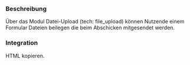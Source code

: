### Beschreibung
Über das Modul Datei-Upload (tech: file_upload) können Nutzende einem Formular Dateien beilegen die beim Abschicken mitgesendet werden. 


### Integration

HTML kopieren.
